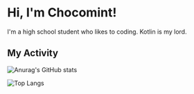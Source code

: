 # Hi, I'm Chocomint!

I'm a high school student who likes to coding. Kotlin is my lord.<br>

## My Activity

![Anurag's GitHub stats](https://github-readme-stats.vercel.app/api?username=ChocomintTW&show_icons=true)

![Top Langs](https://github-readme-stats.vercel.app/api/top-langs/?username=ChocomintTW&exclude_repo=ChocomintWebPage,MathUtils-Javadoc&hide=QMake,SCSS,Less,CSS,PureBasic,HTML)
<?-- &layout=compact -->
